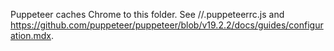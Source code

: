 Puppeteer caches Chrome to this folder. See //.puppeteerrc.js and
<https://github.com/puppeteer/puppeteer/blob/v19.2.2/docs/guides/configuration.mdx>.